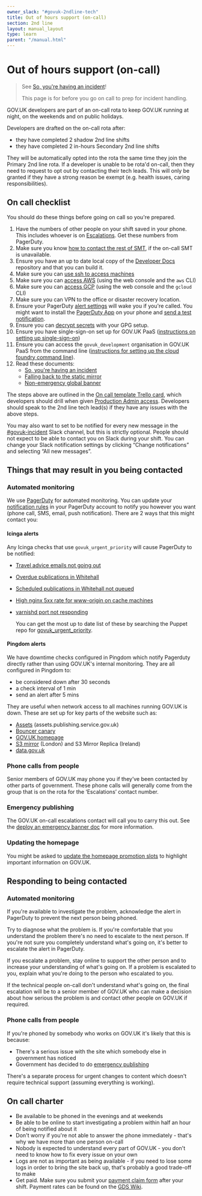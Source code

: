 ```yaml
---
owner_slack: "#govuk-2ndline-tech"
title: Out of hours support (on-call)
section: 2nd line
layout: manual_layout
type: learn
parent: "/manual.html"
---
```


# Out of hours support (on-call)

> See [So, you're having an incident]!
>
> This page is for before you go on call to prep for incident handling.

GOV.UK developers are part of an on-call rota to keep GOV.UK running at night, on
the weekends and on public holidays.

Developers are drafted on the on-call rota after:

- they have completed 2 shadow 2nd line shifts
- they have completed 2 in-hours Secondary 2nd line shifts

They will be automatically opted into the rota the same time they join the Primary 2nd line rota.
If a developer is unable to be rota'd on-call, then they need to request to opt
out by contacting their tech leads. This will only be granted if they have a strong
reason be exempt (e.g. health issues, caring responsibilities).

## On call checklist

You should do these things before going on call so you're prepared.

1. Have the numbers of other people on your shift saved in your phone. This
   includes whoever is on [Escalations](https://governmentdigitalservice.pagerduty.com/schedules#PCK3XB2).
   Get these numbers from PagerDuty.
1. Make sure you know [how to contact the rest of SMT](https://drive.google.com/drive/search?q=%22smt%20escalations%20rota%22), if the on-call SMT is unavailable.
1. Ensure you have an up to date local copy of the [Developer Docs][docs] repository and that you can build it.
1. Make sure you can [use ssh to access machines][]
1. Make sure you can [access AWS][] (using the web console and the `aws` CLI)
1. Make sure you can [access GCP][] (using the web console and the `gcloud` CLI)
1. Make sure you can VPN to the office or disaster recovery location.
1. Ensure your PagerDuty [alert settings](https://support.pagerduty.com/docs/user-profile#notification-rules) will wake you if you're called. You might want to install the [PagerDuty App](https://www.pagerduty.com/features/mobile-incident-management/) on your phone and [send a test notification](https://support.pagerduty.com/docs/notification-troubleshooting#send-a-test-notification).
1. Ensure you can [decrypt secrets][govuk-secrets] with your GPG setup.
1. Ensure you have single-sign-on set up for GOV.UK PaaS ([instructions on setting up single-sign-on](https://docs.cloud.service.gov.uk/get_started.html#use-single-sign-on))
1. Ensure you can access the `govuk_development` organisation in GOV.UK PaaS
   from the command line ([instructions for setting up the cloud foundry command line](https://docs.cloud.service.gov.uk/get_started.html#set-up-the-cloud-foundry-command-line)).
1. Read these documents:
    - [So, you're having an incident](/manual/incident-what-to-do.html)
    - [Falling back to the static mirror](/manual/fall-back-to-mirror.html)
    - [Non-emergency global banner](/manual/global-banner.html)

The steps above are outlined in the [On call template Trello card](https://trello.com/c/mK6p8hH4/977-on-call-checklist), which developers should drill when given [Production Admin access](/manual/rules-for-getting-production-access.html#when-you-get-production-admin-access). Developers should speak to the 2nd line tech lead(s)
if they have any issues with the above steps.

You may also want to set to be notified for every new message in the [#govuk-incident](https://gds.slack.com/archives/CAH9L36LR) Slack channel, but this is strictly optional. People should not expect to be able to contact you on Slack during your shift. You can change your Slack notification settings by clicking “Change notifications” and selecting “All new messages”.

## Things that may result in you being contacted

### Automated monitoring

We use [PagerDuty](/manual/pagerduty.html)
for automated monitoring. You can update your [notification rules](https://support.pagerduty.com/docs/user-profile#notification-rules)
in your PagerDuty account to notify you however you want (phone call, SMS, email,
push notification). There are 2 ways that this might contact you:

#### Icinga alerts

Any Icinga checks that use `govuk_urgent_priority` will cause PagerDuty to be notified:

- [Travel advice emails not going out](/manual/alerts/email-alerts-travel-medical.html)
- [Overdue publications in Whitehall](/manual/alerts/whitehall-scheduled-publishing.html#overdue-publications-in-whitehall)
- [Scheduled publications in Whitehall not queued](/manual/alerts/whitehall-scheduled-publishing.html#scheduled-publications-in-whitehall-not-queued)
- [High nginx 5xx rate for www-origin on cache machines](/manual/alerts/high-nginx-5xx-rate.html)
- [varnishd port not responding](/manual/alerts/varnish-port-not-responding.html)

   You can get the most up to date list of these by searching the Puppet repo for [govuk_urgent_priority](https://github.com/alphagov/govuk-puppet/search?q=govuk_urgent_priority).

#### Pingdom alerts

We have downtime checks configured in Pingdom which notify Pagerduty directly rather
than using GOV.UK's internal monitoring. They are all configured in Pingdom to:

- be considered down after 30 seconds
- a check interval of 1 min
- send an alert after 5 mins

They are useful when network access to all machines running GOV.UK is down. These
are set up for key parts of the website such as:

- [Assets](/manual/assets.html) (assets.publishing.service.gov.uk)
- [Bouncer canary](/manual/pingdom-bouncer-canary-check.html)
- [GOV.UK homepage](/manual/alerts/pingdom-homepage-check.html)
- [S3 mirror](/manual/alerts/mirror-sync.html#impact) (London) and S3 Mirror Replica (Ireland)
- [data.gov.uk](/manual/data-gov-uk-monitoring.html)

### Phone calls from people

Senior members of GOV.UK may phone you if they’ve been contacted by other parts
of government. These phone calls will generally come from the group that is on the
rota for the ‘Escalations’ contact number.

### Emergency publishing

The GOV.UK on-call escalations contact will call you to carry this out.  See the
[deploy an emergency banner doc](/manual/emergency-publishing.html)
for more information.

### Updating the homepage

You might be asked to [update the homepage promotion slots](/repos/frontend/update-homepage-promotion-slots.html)
to highlight important information on GOV.UK.

## Responding to being contacted

### Automated monitoring

If you're available to investigate the problem, acknowledge the alert in
PagerDuty to prevent the next person being phoned.

Try to diagnose what the problem is. If you're comfortable that you understand
the problem there's no need to escalate to the next person. If you're not sure
you completely understand what's going on, it's better to escalate the alert
in PagerDuty.

If you escalate a problem, stay online to support the other person and to
increase your understanding of what's going on. If a problem is escalated
to you, explain what you're doing to the person who escalated to you.

If the technical people on-call don't understand what's going on, the final
escalation will be to a senior member of GOV.UK who can make a decision about
how serious the problem is and contact other people on GOV.UK if required.

### Phone calls from people

If you're phoned by somebody who works on GOV.UK it's likely that this is because:

- There's a serious issue with the site which somebody else in government has noticed
- Government has decided to do [emergency publishing](/manual/emergency-publishing.html)

There's a separate process for urgent changes to content which doesn't require technical
support (assuming everything is working).

## On call charter

- Be available to be phoned in the evenings and at weekends
- Be able to be online to start investigating a problem within half an hour
  of being notified about it
- Don't worry if you're not able to answer the phone immediately - that's
  why we have more than one person on-call
- Nobody is expected to understand every part of GOV.UK - you don't need to
  know how to fix every issue on your own
- Logs are not as important as being available - if you need to lose some logs
  in order to bring the site back up, that's probably a good trade-off to make
- Get paid. Make sure you submit your [payment claim form][] after your shift.
  Payment rates can be found on the [GDS Wiki](https://sites.google.com/a/digital.cabinet-office.gov.uk/gds/how-to-guides/out-of-hours-allowance).

[So, you're having an incident]: /manual/incident-what-to-do.html
[docs]: https://github.com/alphagov/govuk-developer-docs/
[govuk-secrets]: https://github.com/alphagov/govuk-secrets/
[vcloud]: connect-to-vcloud-director.html
[payment claim form]: https://forms.gle/yvPoANwrsHz8SrL4A
[use ssh to access machines]: /manual/howto-ssh-to-machines.html
[access AWS]: /manual/get-started.html#sign-in-to-aws
[access GCP]: /manual/google-cloud-platform-gcp.html
